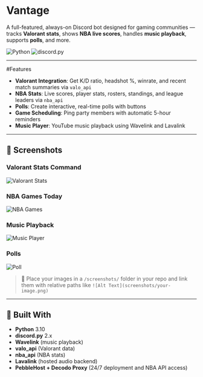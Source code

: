 # Vantage

A full-featured, always-on Discord bot designed for gaming communities — tracks **Valorant stats**, shows **NBA live scores**, handles **music playback**, supports **polls**, and more.

![Python](https://img.shields.io/badge/Python-3.10-blue)
![discord.py](https://img.shields.io/badge/discord.py-2.x-blue)

---

#Features

- **Valorant Integration**: Get K/D ratio, headshot %, winrate, and recent match summaries via `valo_api`
- **NBA Stats**: Live scores, player stats, rosters, standings, and league leaders via `nba_api`
- **Polls**: Create interactive, real-time polls with buttons
- **Game Scheduling**: Ping party members with automatic 5-hour reminders
- **Music Player**: YouTube music playback using Wavelink and Lavalink

---

## 📸 Screenshots

### Valorant Stats Command
![Valorant Stats](screenshots/valorant-stats.png)

### NBA Games Today
![NBA Games](screenshots/nba-games.png)

### Music Playback
![Music Player](screenshots/music.png)

### Polls
![Poll](screenshots/poll.png)

> 📁 Place your images in a `/screenshots/` folder in your repo and link them with relative paths like `![Alt Text](screenshots/your-image.png)`

---

## 🧱 Built With

- **Python** 3.10
- **discord.py** 2.x
- **Wavelink** (music playback)
- **valo_api** (Valorant data)
- **nba_api** (NBA stats)
- **Lavalink** (hosted audio backend)
- **PebbleHost + Decodo Proxy** (24/7 deployment and NBA API access)
